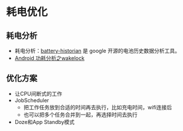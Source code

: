 # 耗电优化

## 耗电分析

- 耗电分析：[battery-historian](https://github.com/google/battery-historian) 是 google 开源的电池历史数据分析工具。
- [Android 功耗分析之wakelock](https://www.jianshu.com/p/67ccdac38271)

## 优化方案

- 让CPU间断式的工作
- JobScheduler
  - 把工作任务放到合适的时间再去执行，比如充电时间，wifi连接后
  - 也可以把多个任务合并到一起，再选择时间去执行
- Doze和App Standby模式
